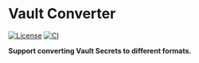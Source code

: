 # Vault Converter 
[![License](https://img.shields.io/badge/License-Apache%202.0-blue.svg)](https://opensource.org/licenses/Apache-2.0)
[![CI](https://github.com/vietanhduong/vault-converter/actions/workflows/ci.yaml/badge.svg?branch=master)](https://github.com/vietanhduong/vault-converter/actions/workflows/ci.yaml)

**Support converting Vault Secrets to different formats.** 
